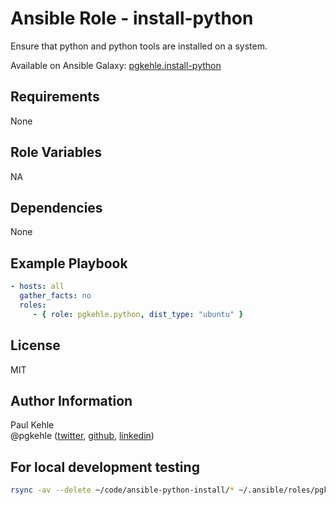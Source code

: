 # Ansible Role - install-python

Ensure that python and python tools are installed on a system.

Available on Ansible Galaxy: [pgkehle.install-python](https://galaxy.ansible.com/pgkehle/install-python)


## Requirements

None

## Role Variables

NA

## Dependencies

None

## Example Playbook

```yaml
- hosts: all
  gather_facts: no     
  roles:
     - { role: pgkehle.python, dist_type: "ubuntu" }
```

## License

MIT

## Author Information

Paul Kehle  
@pgkehle ([twitter](https://twitter.com/pgkehle), [github](https://github.com/pgkehle), [linkedin](https://www.linkedin.com/in/pgkehle))

## For local development testing

```bash
rsync -av --delete ~/code/ansible-python-install/* ~/.ansible/roles/pgkehle.python-install
```
